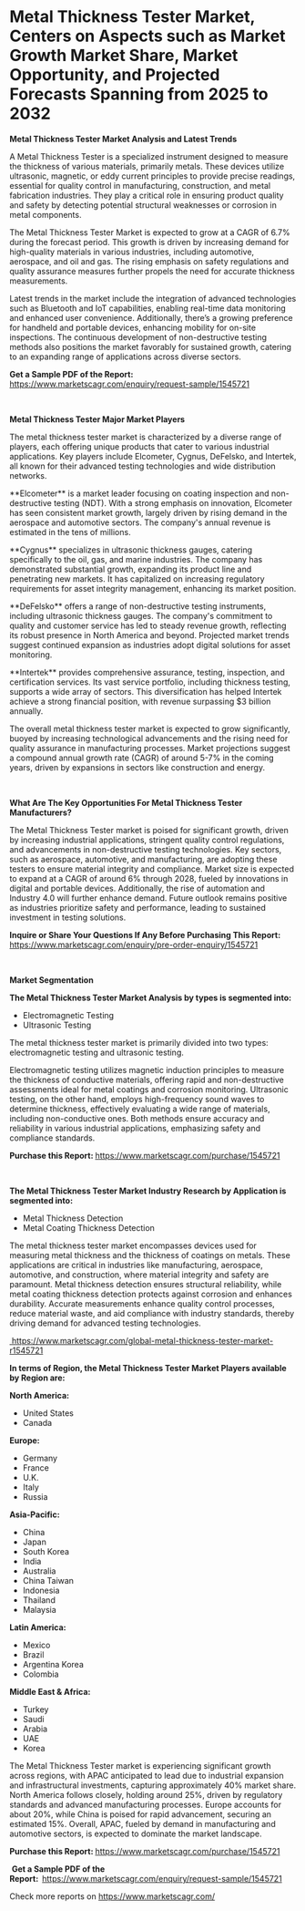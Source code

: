 <p><h1>Metal Thickness Tester Market, Centers on Aspects such as Market Growth Market Share, Market Opportunity, and Projected Forecasts Spanning from 2025 to 2032</h1></p><p><strong>Metal Thickness Tester Market Analysis and Latest Trends</strong></p>
<p><p>A Metal Thickness Tester is a specialized instrument designed to measure the thickness of various materials, primarily metals. These devices utilize ultrasonic, magnetic, or eddy current principles to provide precise readings, essential for quality control in manufacturing, construction, and metal fabrication industries. They play a critical role in ensuring product quality and safety by detecting potential structural weaknesses or corrosion in metal components.</p><p>The Metal Thickness Tester Market is expected to grow at a CAGR of 6.7% during the forecast period. This growth is driven by increasing demand for high-quality materials in various industries, including automotive, aerospace, and oil and gas. The rising emphasis on safety regulations and quality assurance measures further propels the need for accurate thickness measurements.</p><p>Latest trends in the market include the integration of advanced technologies such as Bluetooth and IoT capabilities, enabling real-time data monitoring and enhanced user convenience. Additionally, there’s a growing preference for handheld and portable devices, enhancing mobility for on-site inspections. The continuous development of non-destructive testing methods also positions the market favorably for sustained growth, catering to an expanding range of applications across diverse sectors.</p></p>
<p><strong>Get a Sample PDF of the Report:&nbsp;</strong> <a href="https://www.marketscagr.com/enquiry/request-sample/1545721?utm_campaign=2239&utm_medium=2&utm_source=Github&utm_content=ia&utm_term=17022025&utm_id=metal-thickness-tester">https://www.marketscagr.com/enquiry/request-sample/1545721</a></p>
<p>&nbsp;</p>
<p><strong>Metal Thickness Tester Major Market Players</strong></p>
<p><p>The metal thickness tester market is characterized by a diverse range of players, each offering unique products that cater to various industrial applications. Key players include Elcometer, Cygnus, DeFelsko, and Intertek, all known for their advanced testing technologies and wide distribution networks.</p><p>**Elcometer** is a market leader focusing on coating inspection and non-destructive testing (NDT). With a strong emphasis on innovation, Elcometer has seen consistent market growth, largely driven by rising demand in the aerospace and automotive sectors. The company's annual revenue is estimated in the tens of millions.</p><p>**Cygnus** specializes in ultrasonic thickness gauges, catering specifically to the oil, gas, and marine industries. The company has demonstrated substantial growth, expanding its product line and penetrating new markets. It has capitalized on increasing regulatory requirements for asset integrity management, enhancing its market position.</p><p>**DeFelsko** offers a range of non-destructive testing instruments, including ultrasonic thickness gauges. The company's commitment to quality and customer service has led to steady revenue growth, reflecting its robust presence in North America and beyond. Projected market trends suggest continued expansion as industries adopt digital solutions for asset monitoring.</p><p>**Intertek** provides comprehensive assurance, testing, inspection, and certification services. Its vast service portfolio, including thickness testing, supports a wide array of sectors. This diversification has helped Intertek achieve a strong financial position, with revenue surpassing $3 billion annually.</p><p>The overall metal thickness tester market is expected to grow significantly, buoyed by increasing technological advancements and the rising need for quality assurance in manufacturing processes. Market projections suggest a compound annual growth rate (CAGR) of around 5-7% in the coming years, driven by expansions in sectors like construction and energy.</p></p>
<p>&nbsp;</p>
<p><strong>What Are The Key Opportunities For Metal Thickness Tester Manufacturers?</strong></p>
<p><p>The Metal Thickness Tester market is poised for significant growth, driven by increasing industrial applications, stringent quality control regulations, and advancements in non-destructive testing technologies. Key sectors, such as aerospace, automotive, and manufacturing, are adopting these testers to ensure material integrity and compliance. Market size is expected to expand at a CAGR of around 6% through 2028, fueled by innovations in digital and portable devices. Additionally, the rise of automation and Industry 4.0 will further enhance demand. Future outlook remains positive as industries prioritize safety and performance, leading to sustained investment in testing solutions.</p></p>
<p><strong>Inquire or Share Your Questions If Any Before Purchasing This Report:</strong> <a href="https://www.marketscagr.com/enquiry/pre-order-enquiry/1545721?utm_campaign=2239&utm_medium=2&utm_source=Github&utm_content=ia&utm_term=17022025&utm_id=metal-thickness-tester">https://www.marketscagr.com/enquiry/pre-order-enquiry/1545721</a></p>
<p>&nbsp;</p>
<p><strong>Market Segmentation</strong></p>
<p><strong>The Metal Thickness Tester Market Analysis by types is segmented into:</strong></p>
<p><ul><li>Electromagnetic Testing</li><li>Ultrasonic Testing</li></ul></p>
<p><p>The metal thickness tester market is primarily divided into two types: electromagnetic testing and ultrasonic testing. </p><p>Electromagnetic testing utilizes magnetic induction principles to measure the thickness of conductive materials, offering rapid and non-destructive assessments ideal for metal coatings and corrosion monitoring. Ultrasonic testing, on the other hand, employs high-frequency sound waves to determine thickness, effectively evaluating a wide range of materials, including non-conductive ones. Both methods ensure accuracy and reliability in various industrial applications, emphasizing safety and compliance standards.</p></p>
<p><strong>Purchase this Report:&nbsp;</strong><a href="https://www.marketscagr.com/purchase/1545721?utm_campaign=2239&utm_medium=2&utm_source=Github&utm_content=ia&utm_term=17022025&utm_id=metal-thickness-tester">https://www.marketscagr.com/purchase/1545721</a></p>
<p>&nbsp;</p>
<p><strong>The Metal Thickness Tester Market Industry Research by Application is segmented into:</strong></p>
<p><ul><li>Metal Thickness Detection</li><li>Metal Coating Thickness Detection</li></ul></p>
<p><p>The metal thickness tester market encompasses devices used for measuring metal thickness and the thickness of coatings on metals. These applications are critical in industries like manufacturing, aerospace, automotive, and construction, where material integrity and safety are paramount. Metal thickness detection ensures structural reliability, while metal coating thickness detection protects against corrosion and enhances durability. Accurate measurements enhance quality control processes, reduce material waste, and aid compliance with industry standards, thereby driving demand for advanced testing technologies.</p></p>
<p><a href="https://www.marketscagr.com/global-metal-thickness-tester-market-r1545721?utm_campaign=2239&utm_medium=2&utm_source=Github&utm_content=ia&utm_term=17022025&utm_id=metal-thickness-tester">&nbsp;https://www.marketscagr.com/global-metal-thickness-tester-market-r1545721</a></p>
<p><strong>In terms of Region, the Metal Thickness Tester Market Players available by Region are:</strong></p>
<p>
    <p> <strong> North America: </strong>
        <ul>
            <li>United States</li>
            <li>Canada</li>
        </ul>
        </p> 
    <p> <strong> Europe: </strong>
        <ul>
            <li>Germany</li>
            <li>France</li>
            <li>U.K.</li>
            <li>Italy</li>
            <li>Russia</li>
        </ul>
        </p> 
    <p> <strong> Asia-Pacific: </strong>
        <ul>
            <li>China</li>
            <li>Japan</li>
            <li>South Korea</li>
            <li>India</li>
            <li>Australia</li>
            <li>China Taiwan</li>
            <li>Indonesia</li>
            <li>Thailand</li>
            <li>Malaysia</li>
        </ul>
        </p> 
    <p> <strong> Latin America: </strong>
        <ul>
            <li>Mexico</li>
            <li>Brazil</li>
            <li>Argentina Korea</li>
            <li>Colombia</li>
        </ul>
        </p> 
    <p> <strong> Middle East & Africa: </strong>
        <ul>
            <li>Turkey</li>
            <li>Saudi</li>
            <li>Arabia</li>
            <li>UAE</li>
            <li>Korea</li>
        </ul>
    </p>
    </p>
<p><p>The Metal Thickness Tester market is experiencing significant growth across regions, with APAC anticipated to lead due to industrial expansion and infrastructural investments, capturing approximately 40% market share. North America follows closely, holding around 25%, driven by regulatory standards and advanced manufacturing processes. Europe accounts for about 20%, while China is poised for rapid advancement, securing an estimated 15%. Overall, APAC, fueled by demand in manufacturing and automotive sectors, is expected to dominate the market landscape.</p></p>
<p><strong>Purchase this Report: </strong><a href="https://www.marketscagr.com/purchase/1545721?utm_campaign=2239&utm_medium=2&utm_source=Github&utm_content=ia&utm_term=17022025&utm_id=metal-thickness-tester">https://www.marketscagr.com/purchase/1545721</a></p>
<p>&nbsp;<strong>Get a Sample PDF of the Report:&nbsp;&nbsp;</strong><a href="https://www.marketscagr.com/enquiry/request-sample/1545721?utm_campaign=2239&utm_medium=2&utm_source=Github&utm_content=ia&utm_term=17022025&utm_id=metal-thickness-tester">https://www.marketscagr.com/enquiry/request-sample/1545721</a></p>
<p><strong></strong></p>
<p>Check more reports on <a href="https://www.marketscagr.com/?utm_campaign=2239&utm_medium=2&utm_source=Github&utm_content=ia&utm_term=17022025&utm_id=metal-thickness-tester">https://www.marketscagr.com/</a></p>